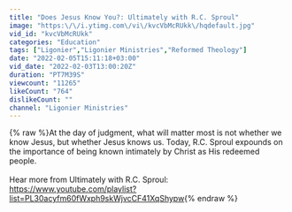 ```yaml
---
title: "Does Jesus Know You?: Ultimately with R.C. Sproul"
image: "https:\/\/i.ytimg.com\/vi\/kvcVbMcRUkk\/hqdefault.jpg"
vid_id: "kvcVbMcRUkk"
categories: "Education"
tags: ["Ligonier","Ligonier Ministries","Reformed Theology"]
date: "2022-02-05T15:11:18+03:00"
vid_date: "2022-02-03T13:00:20Z"
duration: "PT7M39S"
viewcount: "11265"
likeCount: "764"
dislikeCount: ""
channel: "Ligonier Ministries"
---
```

{% raw %}At the day of judgment, what will matter most is not whether we know Jesus, but whether Jesus knows us. Today, R.C. Sproul expounds on the importance of being known intimately by Christ as His redeemed people.<br /><br />Hear more from Ultimately with R.C. Sproul: <a rel="nofollow" target="blank" href="https://www.youtube.com/playlist?list=PL30acyfm60fWxph9skWjvcCF41XqShypw">https://www.youtube.com/playlist?list=PL30acyfm60fWxph9skWjvcCF41XqShypw</a>{% endraw %}
